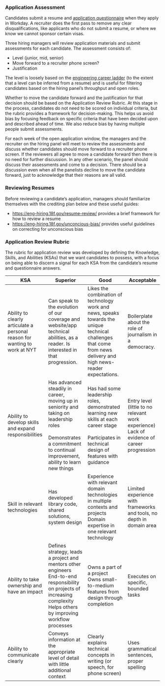 ### Application Assessment

Candidates submit a resume and [application questionnaire](https://docs.google.com/document/d/1oQGmJEVXvtI_ZeIOKLZKArK_22YgRRxMBqLMIsuPlNM/edit#heading=h.46aqz9xi05lr) when they apply in Workday. A recruiter does the first pass to remove any clear disqualifications, like applicants who do not submit a resume, or where we know we cannot sponsor certain visas.

Three hiring managers will review application materials and submit assessments for each candidate. The assessment consists of:  

  - Level (junior, mid, senior)  
  - Move forward to a recruiter phone screen?  
  - Justification

The level is loosely based on the [engineering career ladder](https://docs.google.com/document/d/1l4DPQr5RmuzxS_sAYOKCHx0IyOXXJ5iQSY_6dx8Mlao/edit#heading=h.mi374da9esev) (to the extent that a level can be inferred from a resume) and is useful for filtering candidates based on the hiring panel’s throughput and open roles.

Whether to move the candidate forward and the justification for that decision should be based on the Application Review Rubric. At this stage in the process, candidates do not need to be scored on individual criteria, but the rubric provides a framework for decision-making. This helps us avoid bias by focusing feedback on specific criteria that have been decided upon and described ahead of time. We also reduce bias by having multiple people submit assessments.

For each week of the open application window, the managers and the recruiter on the hiring panel will meet to review the assessments and discuss whether candidates should move forward to a recruiter phone screen. If the reviewers all agree to move a candidate forward then there is no need for further discussion. In any other scenario, the panel should discuss their assessments and come to a decision. There should be a discussion even when all the panelists decline to move the candidate forward, just to acknowledge that their reasons are all valid.

### Reviewing Resumes

Before reviewing a candidate’s application, managers should familiarize themselves with the crediting plan below and these useful guides:  
  
  - https://eng-hiring.18f.gov/resume-review/ provides a brief framework for how to review a resume<br>
  - https://eng-hiring.18f.gov/unconcious-bias/ provides useful guidelines on correcting for unconscious bias

### Application Review Rubric

The rubric for application review was developed by defining the Knowledge, Skills, and Abilities (KSAs) that we want candidates to possess, with a focus on being able to discern a signal for  each KSA from the candidate’s resume and questionnaire answers. 

|KSA|Superior|Good|Acceptable|
|---|---|---|---|
|Ability to clearly articulate a personal reason for wanting to work at NYT|Can speak to the evolution of our coverage and website/app technical abilities, as a reader. Is interested in that progression.|Likes the combination of technology work and news, speaks towards the unique technical challenges that come from news delivery and high news-reader expectations.|Boilerplate about the role of journalism in a democracy.|
|Ability to develop skills and expand responsibilities|Has advanced steadily in career, moving up in seniority and taking on leadership roles<br><br>Demonstrates a commitment to continual improvement, ability to learn new things|Has had some leadership roles, demonstrated learning new skills at each career stage<br><br>Participates in technical design of features with guidance|Entry level (little to no relevant work experience)<br>Lack of evidence of career progression|
|Skill in relevant technologies|Has developed library code, shared solutions, system design|Experience with relevant domain technologies in multiple contexts and projects<br>Domain expertise in one relevant technology|Limited experience with frameworks and tools, no depth in domain area|
|Ability to take ownership and have an impact|Defines strategy, leads a project and mentors other engineers<br>End-to-end responsibility on projects of increasing complexity <br>Helps others by improving workflow processes|Owns a part of a project<br>Owns small-to-medium features from design through completion|Executes on specific, bounded tasks|
|Ability to communicate clearly|Conveys information at the appropriate level of detail with little additional context|Clearly explains technical concepts in writing (or speech, for phone screen)|Uses grammatical sentences, proper spelling|














